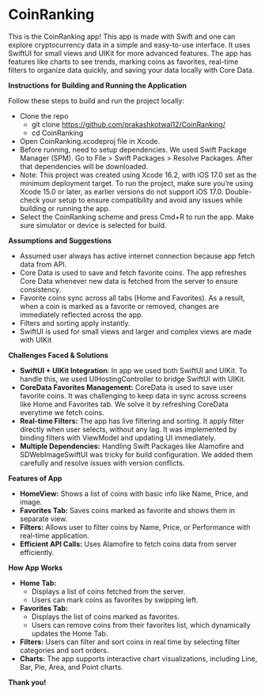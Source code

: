 # CoinRanking
This is the CoinRanking app! This app is made with Swift and one can explore cryptocurrency data in a simple and easy-to-use interface. It uses SwiftUI for small views and UIKit for more advanced features. The app has features like charts to see trends, marking coins as favorites, real-time filters to organize data quickly, and saving your data locally with Core Data.

**Instructions for Building and Running the Application**

Follow these steps to build and run the project locally:
- Clone the repo
    - git clone https://github.com/prakashkotwal12/CoinRanking/
    - cd CoinRanking
- Open CoinRanking.xcodeproj file in Xcode.
- Before running, need to setup dependencies. We used Swift Package Manager (SPM). Go to File > Swift Packages > Resolve Packages. After that dependencies will be downloaded.
- Note: This project was created using Xcode 16.2, with iOS 17.0 set as the minimum deployment target. To run the project, make sure you’re using Xcode 15.0 or later, as earlier versions do not support iOS 17.0. Double-check your setup to ensure compatibility and avoid any issues while building or running the app.
- Select the CoinRanking scheme and press Cmd+R to run the app. Make sure simulator or device is selected for build.

**Assumptions and Suggestions**
- Assumed user always has active internet connection because app fetch data from API.
- Core Data is used to save and fetch favorite coins. The app refreshes Core Data whenever new data is fetched from the server to ensure consistency.
- Favorite coins sync across all tabs (Home and Favorites). As a result, when a coin is marked as a favorite or removed, changes are immediately reflected across the app.
- Filters and sorting apply instantly.
- SwiftUI is used for small views and larger and complex views are made with UIKit

**Challenges Faced & Solutions**
- **SwiftUI + UIKit Integration**: In app we used both SwiftUI and UIKit. To handle this, we used UIHostingController to bridge SwiftUI with UIKit.
- **CoreData Favorites Management:** CoreData is used to save user favorite coins. It was challenging to keep data in sync across screens like Home and Favorites tab. We solve it by refreshing CoreData everytime we fetch coins.
- **Real-time Filters:** The app has live filtering and sorting. It apply filter directly when user selects, without any lag. It was implemented by binding filters with ViewModel and updating UI immediately.
- **Multiple Dependencies:** Handling Swift Packages like Alamofire and SDWebImageSwiftUI was tricky for build configuration. We added them carefully and resolve issues with version conflicts.

**Features of App**
- **HomeView:** Shows a list of coins with basic info like Name, Price, and image.
- **Favorites Tab:** Saves coins marked as favorite and shows them in separate view.
- **Filters:** Allows user to filter coins by Name, Price, or Performance with real-time application.
- **Efficient API Calls:** Uses Alamofire to fetch coins data from server efficiently.

**How App Works**
- **Home Tab:**
    - Displays a list of coins fetched from the server.
    - Users can mark coins as favorites by swipping left.
- **Favorites Tab:**
    - Displays the list of coins marked as favorites.
    - Users can remove coins from their favorites list, which dynamically updates the Home Tab.
- **Filters:** Users can filter and sort coins in real time by selecting filter categories and sort orders.
- **Charts:** The app supports interactive chart visualizations, including Line, Bar, Pie, Area, and Point charts.




**Thank you!**





